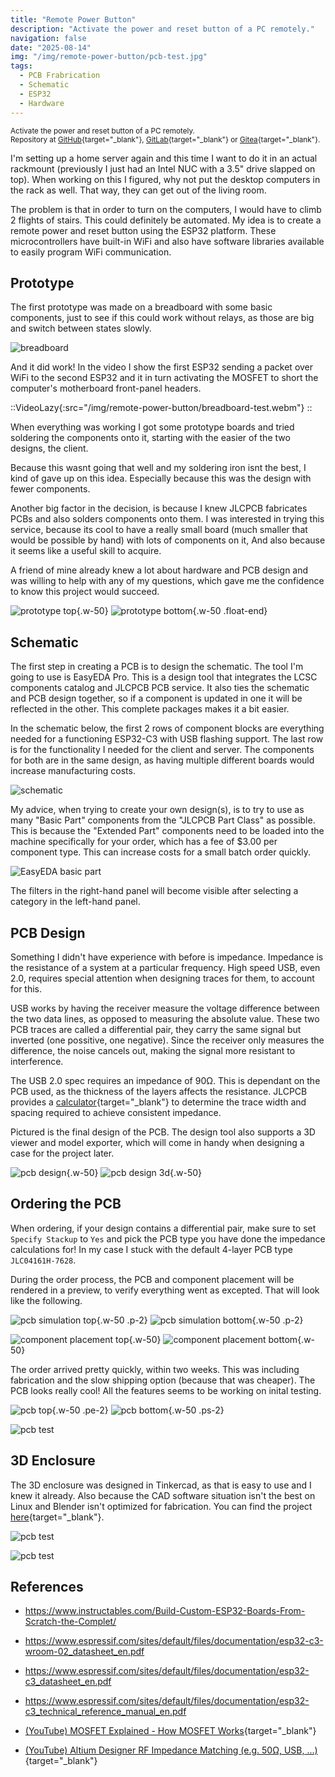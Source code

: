 ```yaml
---
title: "Remote Power Button"
description: "Activate the power and reset button of a PC remotely."
navigation: false
date: "2025-08-14"
img: "/img/remote-power-button/pcb-test.jpg"
tags:
  - PCB Frabrication
  - Schematic
  - ESP32
  - Hardware
---
```


<small>Activate the power and reset button of a PC remotely.<br>
Repository at
[GitHub](https://github.com/riyyi/remote-power-button){target="_blank"},
[GitLab](https://gitlab.com/riyyi/remote-power-button){target="_blank"} or
[Gitea](https://git.riyyi.com/riyyi/remote-power-button){target="_blank"}.
</small>

I'm setting up a home server again and this time I want to do it in an actual
rackmount (previously I just had an Intel NUC with a 3.5" drive slapped on top).
When working on this I figured, why not put the desktop computers in the rack as
well. That way, they can get out of the living room.

The problem is that in order to turn on the computers, I would have to climb 2
flights of stairs. This could definitely be automated. My idea is to create a
remote power and reset button using the ESP32 platform. These microcontrollers
have built-in WiFi and also have software libraries available to easily program
WiFi communication.

## Prototype

The first prototype was made on a breadboard with some basic components, just to
see if this could work without relays, as those are big and switch between
states slowly.

![breadboard](/img/remote-power-button/breadboard.jpg "breadboard")

And it did work! In the video I show the first ESP32 sending a packet over WiFi
to the second ESP32 and it in turn activating the MOSFET to short the
computer's motherboard front-panel headers.

::VideoLazy{:src="/img/remote-power-button/breadboard-test.webm"}
::

<div class="row">
<div class="col-12 col-lg-7 col-xl-6">

When everything was working I got some prototype boards and tried soldering the
components onto it, starting with the easier of the two designs, the client.

Because this wasnt going that well and my soldering iron isnt the best, I kind
of gave up on this idea. Especially because this was the design with fewer
components.

Another big factor in the decision, is because I knew JLCPCB fabricates PCBs and
also solders components onto them. I was interested in trying this service,
because its cool to have a really small board (much smaller that would be
possible by hand) with lots of components on it, And also because it seems like
a useful skill to acquire.

A friend of mine already knew a lot about hardware and PCB design and was
willing to help with any of my questions, which gave me the confidence to know
this project would succeed.

</div>
<div class="col-12 col-lg-5 col-xl-6">

![prototype top](/img/remote-power-button/prototype-top.jpg "prototype top"){.w-50}
![prototype bottom](/img/remote-power-button/prototype-bottom.jpg "prototype bottom"){.w-50 .float-end}

</div>
</div>

## Schematic

The first step in creating a PCB is to design the schematic. The tool I'm going
to use is EasyEDA Pro. This is a design tool that integrates the LCSC components
catalog and JLCPCB PCB service. It also ties the schematic and PCB design
together, so if a component is updated in one it will be reflected in the other.
This complete packages makes it a bit easier.

In the schematic below, the first 2 rows of component blocks are everything
needed for a functioning ESP32-C3 with USB flashing support. The last row is for
the functionality I needed for the client and server. The components for both
are in the same design, as having multiple different boards would increase
manufacturing costs.

![schematic](/img/remote-power-button/schematic.png "schematic")

My advice, when trying to create your own design(s), is to try to use as many
"Basic Part" components from the "JLCPCB Part Class" as possible. This is
because the "Extended Part" components need to be loaded into the machine
specifically for your order, which has a fee of $3.00 per component type. This
can increase costs for a small batch order quickly.

<div class="text-center">

![EasyEDA basic part](/img/remote-power-button/easyeda-basic-part.png "EasyEDA basic part")

</div>

The filters in the right-hand panel will become visible after selecting a
category in the left-hand panel.

## PCB Design

<div class="row">
<div class="col-12 col-lg-7 col-xl-6">


Something I didn't have experience with before is impedance. Impedance is the
resistance of a system at a particular frequency. High speed USB, even 2.0,
requires special attention when designing traces for them, to account for this.

USB works by having the receiver measure the voltage difference between the two
data lines, as opposed to measuring the absolute value. These two PCB traces are
called a differential pair, they carry the same signal but inverted (one
possitive, one negative). Since the receiver only measures the difference, the
noise cancels out, making the signal more resistant to interference.

The USB 2.0 spec requires an impedance of 90Ω. This is dependant on the PCB
used, as the thickness of the layers affects the resistance. JLCPCB provides a
[calculator](https://jlcpcb.com/pcb-impedance-calculator){target="_blank"} to
determine the trace width and spacing required to achieve consistent impedance.

Pictured is the final design of the PCB. The design tool also supports a 3D
viewer and model exporter, which will come in handy when designing a case for
the project later.

</div>
<div class="col-12 col-lg-5 col-xl-6">

![pcb design](/img/remote-power-button/pcb-design.png "pcb design"){.w-50}
![pcb design 3d](/img/remote-power-button/pcb-design-3d.png "pcb design3f"){.w-50}

</div>
</div>

## Ordering the PCB

<div class="row">
<div class="col-12">

When ordering, if your design contains a differential pair, make sure to set
`Specify Stackup` to `Yes` and pick the PCB type you have done the impedance
calculations for! In my case I stuck with the default 4-layer PCB type
`JLC04161H-7628`.

During the order process, the PCB and component placement will be rendered in a
preview, to verify everything went as excepted. That will look like the
following.

</div>
<div class="col-12 col-lg-6">

![pcb simulation top](/img/remote-power-button/pcb-simulation-top.png "pcb simulation top"){.w-50 .p-2}
![pcb simulation bottom](/img/remote-power-button/pcb-simulation-bottom.png "pcb simulation bottom"){.w-50 .p-2}

</div>
<div class="col-12 col-lg-6">

![component placement top](/img/remote-power-button/component-placement-top.png "component placement top"){.w-50}
![component placement bottom](/img/remote-power-button/component-placement-bottom.png "component placement bottom"){.w-50}

</div>
</div>

The order arrived pretty quickly, within two weeks. This was including
fabrication and the slow shipping option (because that was cheaper). The PCB
looks really cool! All the features seems to be working on inital testing.

<div class="row">
<div class="col-12 col-lg-6">

![pcb top](/img/remote-power-button/pcb-top.jpg "pcb top"){.w-50 .pe-2}
![pcb bottom](/img/remote-power-button/pcb-bottom.jpg "pcb bottom"){.w-50 .ps-2}

</div>
<div class="col-12 col-lg-6">

![pcb test](/img/remote-power-button/pcb-test.jpg "pcb test")

</div>
</div>

## 3D Enclosure

The 3D enclosure was designed in Tinkercad, as that is easy to use and I knew it
already. Also because the CAD software situation isn't the best on Linux and
Blender isn't optimized for fabrication. You can find the project
[here](https://www.tinkercad.com/embed/lt5qYAdK8P9){target="_blank"}.

<div class="row">
<div class="col-12 col-lg-6">

![pcb test](/img/remote-power-button/3d-enclosure-design-inside.png "pcb test")

</div>
<div class="col-12 col-lg-6">

![pcb test](/img/remote-power-button/3d-enclosure-design-outside.png "pcb test")

</div>
</div>

## References

- https://www.instructables.com/Build-Custom-ESP32-Boards-From-Scratch-the-Complet/
- https://www.espressif.com/sites/default/files/documentation/esp32-c3-wroom-02_datasheet_en.pdf
- https://www.espressif.com/sites/default/files/documentation/esp32-c3_datasheet_en.pdf
- https://www.espressif.com/sites/default/files/documentation/esp32-c3_technical_reference_manual_en.pdf

- [(YouTube) MOSFET Explained - How MOSFET Works](https://www.youtube.com/watch?v=AwRJsze_9m4){target="_blank"}
- [(YouTube) Altium Designer RF Impedance Matching (e.g. 50Ω, USB, ...)](https://www.youtube.com/watch?v=ULK_fRNbZcs){target="_blank"}
